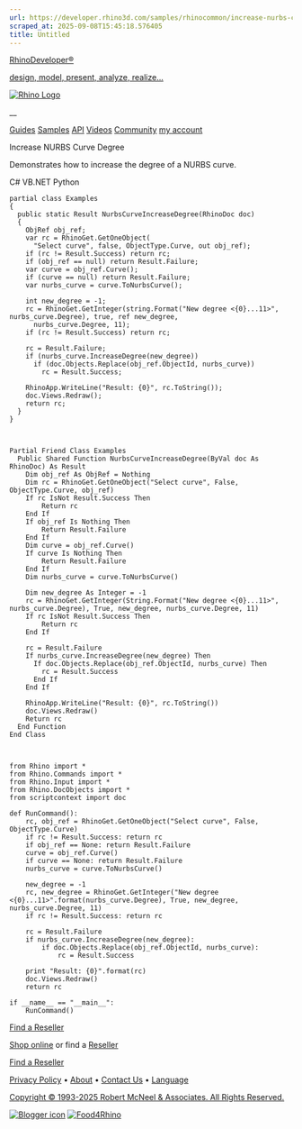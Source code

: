 ```yaml
---
url: https://developer.rhino3d.com/samples/rhinocommon/increase-nurbs-curve-degree/
scraped_at: 2025-09-08T15:45:18.576405
title: Untitled
---
```


[RhinoDeveloper®](/)

[design, model, present, analyze, realize...](/)

[![Rhino Logo](https://developer.rhino3d.com/images/rhinodevlogo.png)](/)

__

[Guides](https://developer.rhino3d.com/guides)
[Samples](https://developer.rhino3d.com/samples)
[API](https://developer.rhino3d.com/api)
[Videos](https://developer.rhino3d.com/videos)
[Community](https://discourse.mcneel.com/c/rhino-developer) [my account
](https://www.rhino3d.com/my-account/ "Manage your account, licenses, and
teams")

Increase NURBS Curve Degree

Demonstrates how to increase the degree of a NURBS curve.

C# VB.NET Python

    
    
    partial class Examples
    {
      public static Result NurbsCurveIncreaseDegree(RhinoDoc doc)
      {
        ObjRef obj_ref;
        var rc = RhinoGet.GetOneObject(
          "Select curve", false, ObjectType.Curve, out obj_ref);
        if (rc != Result.Success) return rc;
        if (obj_ref == null) return Result.Failure;
        var curve = obj_ref.Curve();
        if (curve == null) return Result.Failure;
        var nurbs_curve = curve.ToNurbsCurve();
    
        int new_degree = -1;
        rc = RhinoGet.GetInteger(string.Format("New degree <{0}...11>", nurbs_curve.Degree), true, ref new_degree,
          nurbs_curve.Degree, 11);
        if (rc != Result.Success) return rc;
    
        rc = Result.Failure;
        if (nurbs_curve.IncreaseDegree(new_degree))
          if (doc.Objects.Replace(obj_ref.ObjectId, nurbs_curve))
            rc = Result.Success;
    
        RhinoApp.WriteLine("Result: {0}", rc.ToString());
        doc.Views.Redraw();
        return rc;
      }
    }
    
    
    
    Partial Friend Class Examples
      Public Shared Function NurbsCurveIncreaseDegree(ByVal doc As RhinoDoc) As Result
    	Dim obj_ref As ObjRef = Nothing
    	Dim rc = RhinoGet.GetOneObject("Select curve", False, ObjectType.Curve, obj_ref)
    	If rc IsNot Result.Success Then
    		Return rc
    	End If
    	If obj_ref Is Nothing Then
    		Return Result.Failure
    	End If
    	Dim curve = obj_ref.Curve()
    	If curve Is Nothing Then
    		Return Result.Failure
    	End If
    	Dim nurbs_curve = curve.ToNurbsCurve()
    
    	Dim new_degree As Integer = -1
    	rc = RhinoGet.GetInteger(String.Format("New degree <{0}...11>", nurbs_curve.Degree), True, new_degree, nurbs_curve.Degree, 11)
    	If rc IsNot Result.Success Then
    		Return rc
    	End If
    
    	rc = Result.Failure
    	If nurbs_curve.IncreaseDegree(new_degree) Then
    	  If doc.Objects.Replace(obj_ref.ObjectId, nurbs_curve) Then
    		rc = Result.Success
    	  End If
    	End If
    
    	RhinoApp.WriteLine("Result: {0}", rc.ToString())
    	doc.Views.Redraw()
    	Return rc
      End Function
    End Class
    
    
    
    from Rhino import *
    from Rhino.Commands import *
    from Rhino.Input import *
    from Rhino.DocObjects import *
    from scriptcontext import doc
    
    def RunCommand():
        rc, obj_ref = RhinoGet.GetOneObject("Select curve", False, ObjectType.Curve)
        if rc != Result.Success: return rc
        if obj_ref == None: return Result.Failure
        curve = obj_ref.Curve()
        if curve == None: return Result.Failure
        nurbs_curve = curve.ToNurbsCurve()
    
        new_degree = -1
        rc, new_degree = RhinoGet.GetInteger("New degree <{0}...11>".format(nurbs_curve.Degree), True, new_degree, nurbs_curve.Degree, 11)
        if rc != Result.Success: return rc
    
        rc = Result.Failure
        if nurbs_curve.IncreaseDegree(new_degree):
            if doc.Objects.Replace(obj_ref.ObjectId, nurbs_curve):
                rc = Result.Success
    
        print "Result: {0}".format(rc)
        doc.Views.Redraw()
        return rc
    
    if __name__ == "__main__":
        RunCommand()
    

  

[Find a Reseller](https://www.rhino3d.com/sales)

[Shop online](https://www.rhino3d.com/store) or find a
[Reseller](https://www.rhino3d.com/sales)

[Find a Reseller](https://www.rhino3d.com/sales)

[Privacy Policy](https://www.rhino3d.com/privacy) •
[About](https://www.rhino3d.com/mcneel/about) • [Contact
Us](https://www.rhino3d.com/mcneel/contact) • [
Language](https://www.rhino3d.com/language "Change to a different region or
language")

[Copyright © 1993-2025 Robert McNeel & Associates. All Rights
Reserved.](https://www.rhino3d.com/mcneel/about)

[](https://www.facebook.com/McNeelRhinoceros/)
[](https://twitter.com/bobmcneel) [](https://www.linkedin.com/groups/75313/)
[](https://www.youtube.com/user/RhinoGuide/videos) [](https://vimeo.com/rhino)
[![Blogger
icon](https://developer.rhino3d.com/images/blogger.svg)](http://blog.rhino3d.com/)
[![Food4Rhino](https://developer.rhino3d.com/images/f4r_icon_01.svg)](https://www.food4rhino.com)

